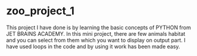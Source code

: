 # zoo_project_1
This project I have done is by learning the basic concepts of PYTHON from JET BRAINS ACADEMY.
In this mini project, there are few animals habitat and you can select from them which you want to display on output part.
I have used loops in the code and by using it work has been made easy.

